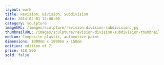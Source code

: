```yaml
---
layout: work
title: Revision, Division, Subdivision
date: 2014-02-01 12:00:00
category: sculpture
imageURL: /images/sculpture/revision-division-subdivision.jpg
thumbnailURL: /images/sculpture/revision-division-subdivision-thumbnail.jpg
medium: Composite plastic, automotive paint
dimensions: 1000mm x 1800mm x 150mm
edition: edition of 7
price: $18,500
sold: false
---
```

